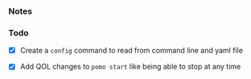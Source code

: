 ### Notes



### Todo

- [x] Create a `config` command to read from command line and yaml file
- [x] Add QOL changes to `pomo start` like being able to stop at any time

